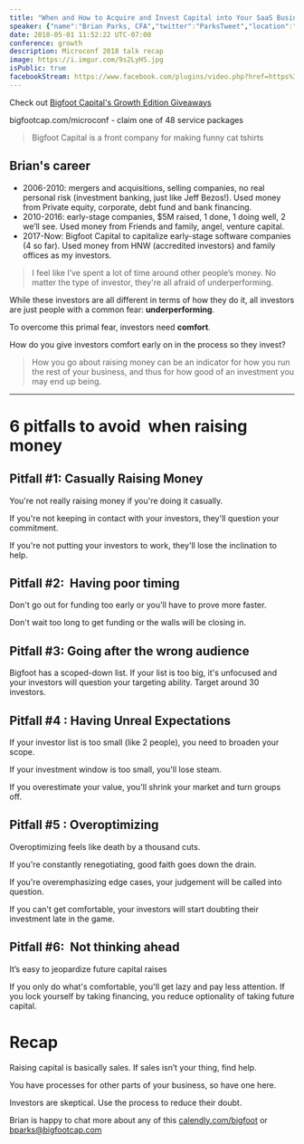 ```yaml
---
title: "When and How to Acquire and Invest Capital into Your SaaS Business"
speaker: {"name":"Brian Parks, CFA","twitter":"ParksTweet","location":"Denver, CO","description":"SaaS and Crystal Palace supporter, https://t.co/D9pObfCJSY\n@bigfootcapital","verified":false,"image":"https://pbs.twimg.com/profile_images/846169590887473152/XrSZE9wv.jpg","website":"http://www.bigfootcap.com"}
date: 2018-05-01 11:52:22 UTC-07:00
conference: growth
description: Microconf 2018 talk recap
image: https://i.imgur.com/9s2LyHS.jpg
isPublic: true
facebookStream: https://www.facebook.com/plugins/video.php?href=https%3A%2F%2Fwww.facebook.com%2Fteamlanio%2Fvideos%2F1676996419015648%2F&show_text=0&width=560
---
```


Check out [Bigfoot Capital's Growth Edition Giveaways](https://www.bigfootcap.com/microconf-growth-edition-giveaways/)

bigfootcap.com/microconf - claim one of 48 service packages

> Bigfoot Capital is a front company for making funny cat tshirts

## Brian's career

* 2006-2010: mergers and acquisitions, selling companies, no real personal risk (investment banking, just like Jeff Bezos!). Used money from Private equity, corporate, debt fund and bank financing.
* 2010-2016: early-stage companies, $5M raised, 1 done, 1 doing well, 2 we’ll see. Used money from Friends and family, angel, venture capital.
* 2017-Now: Bigfoot Capital to capitalize early-stage software companies (4 so far). Used money from HNW (accredited investors) and family offices as my investors.

> I feel like I’ve spent a lot of time around other people’s money. No matter the type of investor, they're all afraid of underperforming.

While these investors are all different in terms of how they do it, all investors are just people with a common fear: **underperforming**.

To overcome this primal fear, investors need **comfort**.

How do you give investors comfort early on in the process so they invest?

> How you go about raising money can be an indicator for how you run the rest of your business, and thus for how good of an investment you may end up being.

---

# 6 pitfalls to avoid  when raising money

## Pitfall #1: Casually Raising Money

You're not really raising money if you're doing it casually.

If you're not keeping in contact with your investors, they'll question your commitment.

If you're not putting your investors to work, they'll lose the inclination to help.

## Pitfall #2:  Having poor timing

Don't go out for funding too early or you'll have to prove more faster.

Don't wait too long to get funding or the walls will be closing in.

## Pitfall #3: Going after the wrong audience

Bigfoot has a scoped-down list. If your list is too big, it's unfocused and your investors will question your targeting ability. Target around 30 investors.

## Pitfall #4 : Having Unreal Expectations

If your investor list is too small (like 2 people), you need to broaden your scope.

If your investment window is too small, you'll lose steam.

If you overestimate your value, you'll shrink your market and turn groups off.

## Pitfall #5 : Overoptimizing

Overoptimizing feels like death by a thousand cuts.

If you're constantly renegotiating, good faith goes down the drain.

If you're overemphasizing edge cases, your judgement will be called into question.

If you can't get comfortable, your investors will start doubting their investment late in the game.

## Pitfall #6:  Not thinking ahead

It’s easy to jeopardize future capital raises

If you only do what's comfortable, you'll get lazy and pay less attention. If you lock yourself by taking financing, you reduce optionality of taking future capital.

# Recap

Raising capital is basically sales. If sales isn’t your thing, find help.

You have processes for other parts of your business, so have one here.

Investors are skeptical. Use the process to reduce their doubt.

Brian is happy to chat more about any of this
[calendly.com/bigfoot](https://calendly.com/bigfoot) or [bparks@bigfootcap.com](mailto:bparks@bigfootcap.com)
